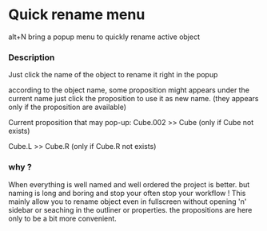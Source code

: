 # Quick rename menu

alt+N bring a popup menu to quickly rename active object

### Description
Just click the name of the object to rename it right in the popup

according to the object name, some proposition might appears under the current name
just click the proposition to use it as new name.
(they appears only if the proposition are available)

Current proposition that may pop-up:
Cube.002 >> Cube
(only if Cube not exists)

Cube.L >> Cube.R
(only if Cube.R not exists)


### why ?

When everything is well named and well ordered the project is better.
but naming is long and boring and stop your often stop your workflow !
This mainly allow you to rename object even in fullscreen without opening 'n' sidebar or seaching in the outliner or properties.
the propositions are here only to be a bit more convenient.
